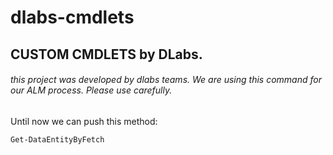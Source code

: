 # dlabs-cmdlets
## CUSTOM CMDLETS by DLabs.

###### this project was developed by dlabs teams. We are using this command for our ALM process. Please use carefully.

Until now we can push this method:

```
Get-DataEntityByFetch
```
